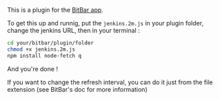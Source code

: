 This is a plugin for the [BitBar app](https://getbitbar.com).

To get this up and runnig, put the `jenkins.2m.js` in your plugin folder, change the jenkins URL, then in your terminal :
```bash
cd your/bitbar/plugin/folder
chmod +x jenkins.2m.js
npm install node-fetch q
```
And you're done !

If you want to change the refresh interval, you can do it just from the file extension (see BitBar's doc for more information)